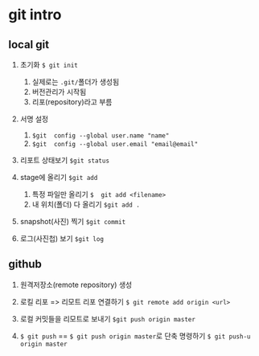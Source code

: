 # git intro

## local git

1. 초기화 `$ git init`

   1. 실제로는 `.git/`폴더가 생성됨
   2. 버전관리가 시작됨
   3. 리포(repository)라고 부름

2. 서명 설정

   1. `$git  config --global user.name "name"`
   2. `$git  config --global user.email "email@email"`

3. 리포트 상태보기 `$git status`

4. stage에 올리기 `$git add`

   1.  특정 파일만 올리기 `$  git add <filename>`
   2. 내 위치(폴더) 다 올리기 `$git add .`

5. snapshot(사진) 찍기 `$git commit`

6. 로그(사진첩) 보기 `$git log`

   

## github

1. 원격저장소(remote repository) 생성

2.  로킬 리포 => 리모트 리포  연결하기
    `$ git remote add origin <url>`

3.  로컬 커밋들을 리모트로 보내기 `$git push origin master`

4. `$ git push` == `$ git push origin master`로 단축 명령하기 `$ git push-u origin master`

   
